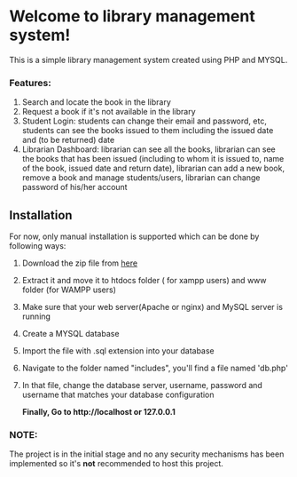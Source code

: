 # Welcome to library management system!

This is a simple library management system created using PHP and MYSQL. 
 
### Features: 
1. Search and locate the book in the library
2. Request a book if it's not available in the library
3. Student Login:
   students can change their email and password, etc,
   students can see the books issued to them including the issued date and (to be returned) date
4. Librarian Dashboard: 
   librarian can see all the books, 
   librarian can see the books that has been issued (including to whom it is issued to, name of the book, issued date and return date),
   librarian can add a new book, remove a book and manage students/users,
   librarian can change password of his/her account 

## Installation

For now, only manual installation is supported which can be done by following ways:

 1. Download the zip file from [here](https://github.com/crquor/library_management_system/archive/refs/heads/main.zip) 
    
 2. Extract it and move it to htdocs folder ( for xampp users) and www folder (for WAMPP users)

 3. Make sure that your web server(Apache or nginx) and MySQL                      server is running

 4. Create a MYSQL database 

 5. Import the file with .sql extension into your database

  6. Navigate to the folder named "includes", you'll
        find a file named 'db.php'

 7. In that file, change the database server, username, password and username that matches  your database configuration

    
    **Finally, Go to http://localhost or 127.0.0.1**

### NOTE: 
The project is in the initial stage and no any security mechanisms has been implemented so it's **not** recommended to host this project.


